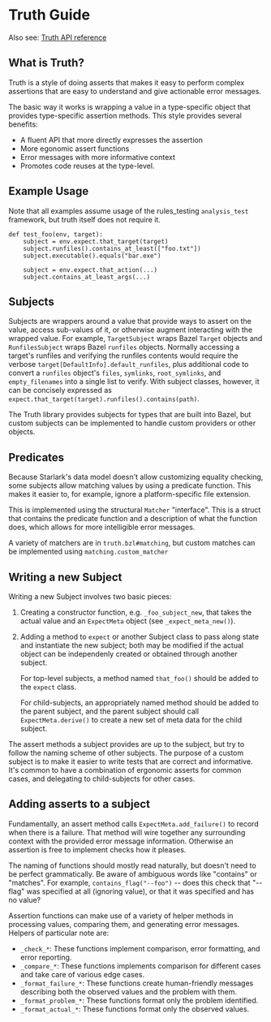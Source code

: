 # Truth Guide

Also see: [Truth API reference](api/truth.md)

## What is Truth?

Truth is a style of doing asserts that makes it easy to perform complex
assertions that are easy to understand and give actionable error messages.

The basic way it works is wrapping a value in a type-specific object that
provides type-specific assertion methods. This style provides several benefits:

* A fluent API that more directly expresses the assertion
* More egonomic assert functions
* Error messages with more informative context
* Promotes code reuses at the type-level.

## Example Usage

Note that all examples assume usage of the rules_testing `analysis_test`
framework, but truth itself does not require it.

```
def test_foo(env, target):
    subject = env.expect.that_target(target)
    subject.runfiles().contains_at_least(["foo.txt"])
    subject.executable().equals("bar.exe")

    subject = env.expect.that_action(...)
    subject.contains_at_least_args(...)
```

## Subjects

Subjects are wrappers around a value that provide ways to assert on the value,
access sub-values of it, or otherwise augment interacting with the wrapped
value. For example, `TargetSubject` wraps Bazel `Target` objects and
`RunfilesSubject` wraps Bazel `runfiles` objects. Normally accessing a target's
runfiles and verifying the runfiles contents would require the verbose
`target[DefaultInfo].default_runfiles`, plus additional code to convert a
`runfiles` object's `files`, `symlinks`, `root_symlinks`, and `empty_filenames`
into a single list to verify. With subject classes, however, it can be concisely
expressed as `expect.that_target(target).runfiles().contains(path)`.

The Truth library provides subjects for types that are built into Bazel, but
custom subjects can be implemented to handle custom providers or other objects.

## Predicates

Because Starlark's data model doesn't allow customizing equality checking, some
subjects allow matching values by using a predicate function. This makes it
easier to, for example, ignore a platform-specific file extension.

This is implemented using the structural `Matcher` "interface". This is a struct
that contains the predicate function and a description of what the function
does, which allows for more intelligible error messages.

A variety of matchers are in `truth.bzl#matching`, but custom matches can be
implemented using `matching.custom_matcher`

## Writing a new Subject

Writing a new Subject involves two basic pieces:

1.  Creating a constructor function, e.g. `_foo_subject_new`, that takes the
    actual value and an `ExpectMeta` object (see `_expect_meta_new()`).

2.  Adding a method to `expect` or another Subject class to pass along state and
    instantiate the new subject; both may be modified if the actual object can
    be independenly created or obtained through another subject.

    For top-level subjects, a method named `that_foo()` should be added to the
    `expect` class.

    For child-subjects, an appropriately named method should be added to the
    parent subject, and the parent subject should call `ExpectMeta.derive()` to
    create a new set of meta data for the child subject.

The assert methods a subject provides are up to the subject, but try to follow
the naming scheme of other subjects. The purpose of a custom subject is to make
it easier to write tests that are correct and informative. It's common to have a
combination of ergonomic asserts for common cases, and delegating to
child-subjects for other cases.

## Adding asserts to a subject

Fundamentally, an assert method calls `ExpectMeta.add_failure()` to record when
there is a failure. That method will wire together any surrounding context with
the provided error message information. Otherwise an assertion is free to
implement checks how it pleases.

The naming of functions should mostly read naturally, but doesn't need to be
perfect grammatically. Be aware of ambiguous words like "contains" or "matches".
For example, `contains_flag("--foo")` -- does this check that "--flag" was
specified at all (ignoring value), or that it was specified and has no value?

Assertion functions can make use of a variety of helper methods in processing
values, comparing them, and generating error messages. Helpers of particular
note are:

* `_check_*`: These functions implement comparison, error formatting, and
  error reporting.
* `_compare_*`: These functions implements comparison for different cases
  and take care of various edge cases.
* `_format_failure_*`: These functions create human-friendly messages
  describing both the observed values and the problem with them.
* `_format_problem_*`: These functions format only the problem identified.
* `_format_actual_*`: These functions format only the observed values.
